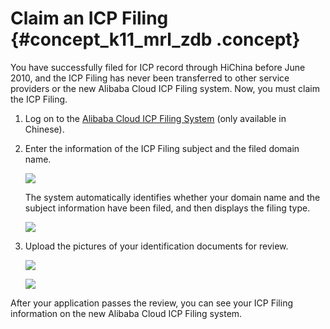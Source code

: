 # Claim an ICP Filing {#concept_k11_mrl_zdb .concept}

You have successfully filed for ICP record through HiChina before June 2010, and the ICP Filing has never been transferred to other service providers or the new Alibaba Cloud ICP Filing system. Now, you must claim the ICP Filing.

1.  Log on to the [Alibaba Cloud ICP Filing System](https://beian.aliyun.com/order/selfBaIndex.htm) \(only available in Chinese\).
2.  Enter the information of the ICP Filing subject and the filed domain name.

    ![](http://static-aliyun-doc.oss-cn-hangzhou.aliyuncs.com/assets/img/14201/15505415715532_en-US.jpg)

    The system automatically identifies whether your domain name and the subject information have been filed, and then displays the filing type.

    ![](http://static-aliyun-doc.oss-cn-hangzhou.aliyuncs.com/assets/img/14201/15505415715540_en-US.png)

3.  Upload the pictures of your identification documents for review.

    ![](http://static-aliyun-doc.oss-cn-hangzhou.aliyuncs.com/assets/img/14201/15505415715543_en-US.png)

    ![](http://static-aliyun-doc.oss-cn-hangzhou.aliyuncs.com/assets/img/14201/15505415725549_en-US.png)


After your application passes the review, you can see your ICP Filing information on the new Alibaba Cloud ICP Filing system.

